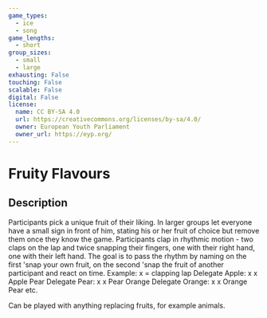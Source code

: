 ```yaml
---
game_types:
  - ice
  - song
game_lengths:
  - short
group_sizes:
  - small
  - large
exhausting: False
touching: False
scalable: False
digital: False
license:
  name: CC BY-SA 4.0
  url: https://creativecommons.org/licenses/by-sa/4.0/
  owner: European Youth Parliament
  owner_url: https://eyp.org/
---
```

# Fruity Flavours

## Description
Participants pick a unique fruit of their liking. In larger groups let everyone have a small sign in front of him, stating his or her fruit of choice but remove them once they know the game.
Participants clap in rhythmic motion - two claps on the lap and twice snapping their fingers, one with their right hand, one with their left hand.
The goal is to pass the rhythm by naming on the first 'snap your own fruit, on the second 'snap the fruit of another participant and react on time.
Example: x = clapping lap 
Delegate Apple: x x Apple Pear
Delegate Pear: x x Pear Orange
Delegate Orange: x x Orange Pear etc.

Can be played with anything replacing fruits, for example animals.

